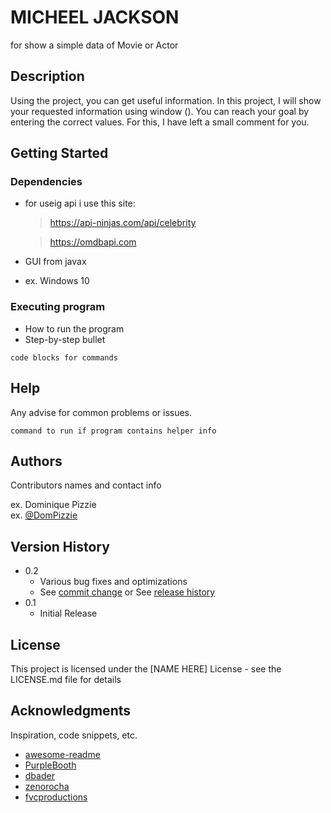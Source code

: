 # MICHEEL JACKSON

for show a simple data of Movie or Actor

## Description

Using the project, you can get useful information. In this project, I will show your requested information using window ().
You can reach your goal by entering the correct values. For this, I have left a small comment for you.

## Getting Started

### Dependencies

* for  useig api  i use this site:
  >https://api-ninjas.com/api/celebrity
  
  >https://omdbapi.com
* GUI from javax

* ex. Windows 10


### Executing program

* How to run the program
* Step-by-step bullet
```
code blocks for commands
```

## Help

Any advise for common problems or issues.
```
command to run if program contains helper info
```

## Authors

Contributors names and contact info

ex. Dominique Pizzie  
ex. [@DomPizzie](https://twitter.com/dompizzie)

## Version History

* 0.2
    * Various bug fixes and optimizations
    * See [commit change]() or See [release history]()
* 0.1
    * Initial Release

## License

This project is licensed under the [NAME HERE] License - see the LICENSE.md file for details

## Acknowledgments

Inspiration, code snippets, etc.
* [awesome-readme](https://github.com/matiassingers/awesome-readme)
* [PurpleBooth](https://gist.github.com/PurpleBooth/109311bb0361f32d87a2)
* [dbader](https://github.com/dbader/readme-template)
* [zenorocha](https://gist.github.com/zenorocha/4526327)
* [fvcproductions](https://gist.github.com/fvcproductions/1bfc2d4aecb01a834b46)
